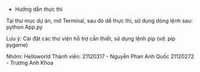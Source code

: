+ Hướng dẫn thực thi

Tại thư mục dự án, mở Terminal, sau đó dể thực thi, sử dụng dòng lệnh sau:
python App.py

Lưu ý: Cài đặt các thư viện hỗ trợ cần thiết, sử dụng lệnh pip (vd: pip pygame)

Nhóm: Helloworld
Thành viên: 
21120317 - Nguyễn Phan Anh Quốc
21120272 - Trương Anh Khoa

